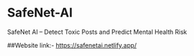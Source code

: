 # SafeNet-AI
SafeNet AI – Detect Toxic Posts and Predict Mental Health Risk

##Website link:- https://safenetai.netlify.app/
